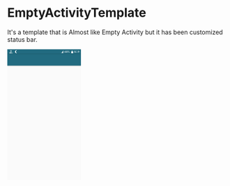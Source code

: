 # EmptyActivityTemplate

It's a template that is Almost like Empty Activity but it has been customized status bar.


<img src="Screenshot_20180809-201943.png" height="300"/>
